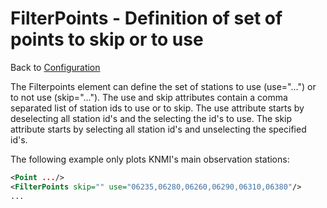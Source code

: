 FilterPoints - Definition of set of points to skip or to use
============================================================

Back to [Configuration](./Configuration.md)

The Filterpoints element can define the set of stations to use
(use="...") or to not use (skip="...").
The use and skip attributes contain a comma separated list of station
ids to use or to skip.
The use attribute starts by deselecting all station id's and the
selecting the id's to use.
The skip attribute starts by selecting all station id's and unselecting
the specified id's.

The following example only plots KNMI's main observation stations:
```xml
<Point .../>
<FilterPoints skip="" use="06235,06280,06260,06290,06310,06380"/>
...
```
